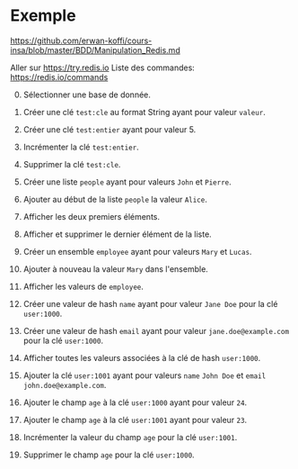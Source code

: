 # Exemple

https://github.com/erwan-koffi/cours-insa/blob/master/BDD/Manipulation_Redis.md

Aller sur https://try.redis.io
Liste des commandes: https://redis.io/commands

0. Sélectionner une base de donnée.

1. Créer une clé `test:cle` au format String ayant pour valeur `valeur`.

2. Créer une clé `test:entier` ayant pour valeur 5.

3. Incrémenter la clé `test:entier`.

4. Supprimer la clé `test:cle`.

5. Créer une liste `people` ayant pour valeurs `John` et `Pierre`.

6. Ajouter au début de la liste `people` la valeur `Alice`.

7. Afficher les deux premiers éléments.

8. Afficher et supprimer le dernier élément de la liste.

9. Créer un ensemble `employee` ayant pour valeurs `Mary` et `Lucas`.

10. Ajouter à nouveau la valeur `Mary` dans l'ensemble.

11. Afficher les valeurs de `employee`.

12. Créer une valeur de hash `name` ayant pour valeur `Jane Doe` pour la clé `user:1000`.

13. Créer une valeur de hash `email` ayant pour valeur `jane.doe@example.com` pour la clé `user:1000`.

14. Afficher toutes les valeurs associées à la clé de hash `user:1000`.

15. Ajouter la clé `user:1001` ayant pour valeurs `name` `John Doe` et `email` `john.doe@example.com`.

16. Ajouter le champ `age` à la clé `user:1000` ayant pour valeur `24`.

17. Ajouter le champ `age` à la clé `user:1001` ayant pour valeur `23`.

18. Incrémenter la valeur du champ `age` pour la clé `user:1001`.

19. Supprimer le champ `age` pour la clé `user:1000`.
